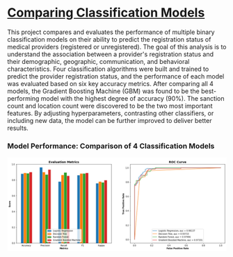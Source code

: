 # [Comparing Classification Models](https://github.com/dandersonghub/Classification-Models/blob/main/DA_Case_Study.ipynb)
This project compares and evaluates the performance of multiple binary classification models on their ability to predict the registration status of medical providers (registered or unregistered). The goal of this analysis is to understand the association between a provider's registration status and their demographic, geographic, communication, and behavioral characteristics. Four classification algorithms were built and trained to predict the provider registration status, and the performance of each model was evaluated based on six key accuracy metrics. After comparing all 4 models, the Gradient Boosting Machine (GBM) was found to be the best-performing model with the highest degree of accuracy (90%). The sanction count and location count were discovered to be the two most important features. By adjusting hyperparameters, contrasting other classifiers, or including new data, the model can be further improved to deliver better results.

### Model Performance: Comparison of 4 Classification Models
![](https://github.com/dandersonghub/Classification-Models/blob/main/class_compare1.png)
